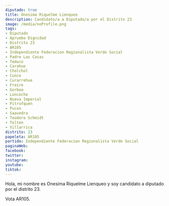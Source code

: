 ```yaml
---
diputado: true
title: Onesima Riquelme Lienqueo
description: Candidato/a a Diputado/a por el Distrito 23
image: /media/noProfile.png
tags:
- Diputado
- Apruebo Dignidad
- Distrito 23
- AR105
- Independiente Federacion Regionalista Verde Social
- Padre Las Casas
- Temuco
- Carahue
- Cholchol
- Cunco
- Curarrehue
- Freire
- Gorbea
- Loncoche
- Nueva Imperial
- Pitrufquen
- Pucon
- Saavedra
- Teodoro Schmidt
- Tolten
- Villarrica
distrito: 23
papeleta: AR105
partido: Independiente Federacion Regionalista Verde Social
paginaWeb:
facebook:
twitter:
instagram:
youtube:
tiktok:
---
```

Hola, mi nombre es Onesima Riquelme Lienqueo y soy candidato a diputado por el distrito 23.

Vota AR105.
